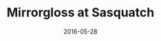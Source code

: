 ---
title: "Mirrorgloss at Sasquatch"
layout: picture
picture: "/assets/camera-roll/2016/2016-05-28-mirrorgloss-at-sasquatch/20160528_021529080_iOS.jpg"
date: 2016-05-28
thumbnail: "/assets/camera-roll/2016/2016-05-28-mirrorgloss-at-sasquatch/20160528_021529080_iOS-thumbnail.jpg"
tags:
  - Sasquatch
  - music
  - festival
  - Photograph
  - Kitty
  - Mirrorgloss
---